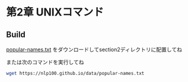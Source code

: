 # 第2章 UNIXコマンド

## Build
[popular-names.txt](https://nlp100.github.io/data/popular-names.txt) をダウンロードしてsection2ディレクトリに配置してね

または次のコマンドを実行してね
```sh
wget https://nlp100.github.io/data/popular-names.txt
```
